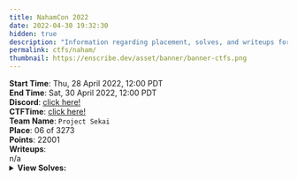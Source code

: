 ```yaml
---
title: NahamCon 2022
date: 2022-04-30 19:32:30
hidden: true
description: "Information regarding placement, solves, and writeups for NahamCon 2022."
permalink: ctfs/naham/
thumbnail: https://enscribe.dev/asset/banner/banner-ctfs.png
---
```


<div class="box">
    <b>Start Time</b>: Thu, 28 April 2022, 12:00 PDT<br>
    <b>End Time</b>: Sat, 30 April 2022, 12:00 PDT<br>
    <b>Discord</b>: <a href="https://discord.com/invite/ucCz7uh">click here!</a><br>
    <b>CTFTime</b>: <a href="https://ctftime.org/event/1630">click here!</a>
</div>

<div class="box">
    <b>Team Name</b>: <code>Project Sekai</code><br>
    <b>Place</b>: 06 of 3273<br>
    <b>Points</b>: 22001
</div>

<div class="box">
    <b>Writeups</b>:<br>
    n/a
</div>

<div class="box no-highlight">
    <details>
        <summary><b>View Solves:</b></summary>
        <br>

| Challenge            | Category  | Points | Time Solved             | Writeup |
|----------------------|-----------|--------|-------------------------|---------|
| ⠀                    |           |        |                         |         |
| Baby RSA Quiz        | crypto    | 50     | April 28th, 12:45:52 PM |         |
| Unimod               | crypto    | 50     | April 28th, 1:29:11 PM  |         |
| XORROX               | crypto    | 50     | April 28th, 12:57:16 PM |         |
| Pee Kay See Ess 7    | crypto    | 486    | April 29th, 3:23:05 AM  |         |
| MAC and Cheese       | crypto    | 488    | April 29th, 1:12:14 AM  |         |
| Poisoned             | devop     | 468    | April 28th, 5:26:28 PM  |         |
| Gitops               | devop     | 496    | April 30th, 6:53:17 AM  |         |
| A Wild Ride          | forensics | 131    | April 28th, 1:49:43 PM  |         |
| johnks               | forensics | 338    | April 28th, 8:35:13 PM  |         |
| Jelly                | forensics | 500    | April 29th, 4:42:22 AM  |         |
| Peanutbutter         | forensics | 500    | April 29th, 4:49:46 AM  |         |
| Cereal               | hardware  | 254    | April 28th, 1:42:01 PM  |         |
| Dweeno               | hardware  | 368    | April 28th, 4:30:55 PM  |         |
| Call me Picasso      | hardware  | 497    | April 28th, 2:24:13 PM  |         |
| Gary's Sauce         | hardware  | 497    | April 28th, 10:35:04 PM |         |
| USB Drive            | malware   | 458    | April 28th, 10:24:37 PM |         |
| Brain Melt           | malware   | 485    | April 28th, 10:27:40 PM |         |
| Free Nitro           | malware   | 494    | April 28th, 10:26:12 PM |         |
| Otto's It            | malware   | 496    | April 28th, 5:27:29 PM  |         |
| Steam Locomotive     | misc      | 50     | April 28th, 1:18:42 PM  |         |
| The Balloon          | misc      | 133    | April 28th, 12:57:10 PM |         |
| Gossip               | misc      | 144    | April 28th, 1:15:02 PM  |         |
| To Be And Not To Be  | misc      | 261    | April 28th, 6:01:06 PM  |         |
| One Mantissa Please  | misc      | 276    | April 28th, 5:37:57 PM  |         |
| WhenAmI              | misc      | 284    | April 28th, 3:42:04 PM  |         |
| Degradation          | misc      | 498    | April 28th, 6:33:40 PM  |         |
| Geezip               | misc      | 498    | April 29th, 7:50:20 AM  |         |
| Mobilize             | mobile    | 50     | April 28th, 12:46:56 PM |         |
| OTP Vault            | mobile    | 402    | April 28th, 4:45:59 PM  |         |
| Click Me!            | mobile    | 466    | April 28th, 5:36:45 PM  |         |
| Secure Notes         | mobile    | 485    | April 28th, 5:08:44 PM  |         |
| Keeber 1             | osint     | 50     | April 28th, 12:20:13 PM |         |
| Keeber 2             | osint     | 50     | April 28th, 12:11:17 PM |         |
| Keeber 3             | osint     | 50     | April 28th, 3:35:09 PM  |         |
| Keeber 5             | osint     | 50     | April 28th, 12:38:37 PM |         |
| Keeber 4             | osint     | 318    | April 28th, 1:19:26 PM  |         |
| Keeber 6             | osint     | 368    | April 28th, 2:49:05 PM  |         |
| Keeber 7             | osint     | 474    | April 28th, 2:05:11 PM  |         |
| Keeber 8             | osint     | 482    | April 28th, 9:30:40 PM  |         |
| LOLD                 | prog      | 383    | April 28th, 9:04:36 PM  |         |
| LOLD2                | prog      | 465    | April 28th, 9:54:55 PM  |         |
| LOLD3                | prog      | 472    | April 28th, 10:28:33 PM |         |
| Babiersteps          | pwn       | 50     | April 28th, 8:36:53 PM  |         |
| Babysteps            | pwn       | 385    | April 29th, 7:14:11 AM  |         |
| Detour               | pwn       | 404    | April 28th, 10:19:38 PM |         |
| Stackless            | pwn       | 487    | April 29th, 6:08:19 AM  |         |
| Reading List         | pwn       | 489    | April 28th, 3:15:57 PM  |         |
| Free Real Estate     | pwn       | 497    | April 29th, 9:43:54 PM  |         |
| See the World        | pwn       | 500    | April 30th, 2:41:08 AM  |         |
| babyrev              | re        | 392    | April 28th, 5:50:48 PM  |         |
| Kamikaze             | re        | 495    | April 29th, 6:48:10 AM  |         |
| Time Machine         | re        | 498    | April 29th, 6:26:07 PM  |         |
| Ostrich              | stego     | 408    | April 28th, 3:07:55 PM  |         |
| No Space Between Us  | stego     | 482    | April 28th, 2:15:55 PM  |         |
| It Killed the Dinos  | stego     | 500    | April 28th, 8:04:35 PM  |         |
| Crash Override       | warmup    | 50     | April 28th, 1:43:04 PM  |         |
| Exit Vim             | warmup    | 50     | April 28th, 12:05:00 PM |         |
| Flagcat              | warmup    | 50     | April 28th, 12:02:54 PM |         |
| Prisoner             | warmup    | 50     | April 28th, 12:40:38 PM |         |
| Quirky               | warmup    | 50     | April 28th, 12:03:57 PM |         |
| Read The Rules       | warmup    | 50     | April 28th, 12:05:47 PM |         |
| Technical Support    | warmup    | 50     | April 28th, 12:06:09 PM |         |
| Wizard               | warmup    | 50     | April 28th, 1:16:36 PM  |         |
| EXtravagant          | web       | 50     | April 28th, 1:10:37 PM  |         |
| Jurassic Park        | web       | 50     | April 28th, 12:04:40 PM |         |
| Personnel            | web       | 50     | April 28th, 1:29:17 PM  |         |
| Flaskmetal Alchemist | web       | 168    | April 28th, 2:50:30 PM  |         |
| Hacker Ts            | web       | 422    | April 28th, 3:14:17 PM  |         |
| Two For One          | web       | 473    | April 29th, 12:30:29 PM |         |
| Deafcon              | web       | 491    | April 28th, 4:46:03 PM  |         |
| Poller               | web       | 495    | April 29th, 10:15:12 AM |

</details>
</div>
